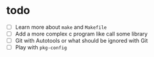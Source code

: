 # todo
- [ ] Learn more about `make` and `Makefile`
- [ ] Add a more complex c program like call some library
- [ ] Git with Autotools or what should be ignored with Git
- [ ] Play with `pkg-config`
